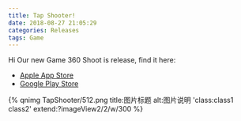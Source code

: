 ```yaml
---
title: Tap Shooter! 
date: 2018-08-27 21:05:29
categories: Releases
tags: Game
---
```


Hi Our new Game 360 Shoot is release, find it here:
* [Apple App Store](https://itunes.apple.com/cn/app/id1425725625)
* [Google Play Store](https://play.google.com/store/apps/details?id=com.BreakSymmetry.TapShooter)

{% qnimg TapShooter/512.png title:图片标题 alt:图片说明 'class:class1 class2' extend:?imageView2/2/w/300 %}
<!-- {% qnimg TapShooter/512.png title:图片标题 alt:图片说明 'class:class1 class2' extend:?-widthwebp %} -->
